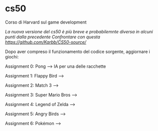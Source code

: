 # cs50

Corso di Harvard sul game development

*La nuova versione del cs50 è più breve e probabilemnte diversa in alcuni punti dalla precedente*
*Confrontare con questa https://github.com/Karbb/CS50-source/*

Dopo aver compreso il funzionamento del codice sorgente, aggiornare i giochi:

Assignment 0: Pong             --> IA per una delle racchette

Assignment 1: Flappy Bird      -->

Assignment 2: Match 3          -->

Assignment 3: Super Mario Bros -->

Assignment 4: Legend of Zelda  -->

Assignment 5: Angry Birds      -->

Assignment 6: Pokémon          -->
